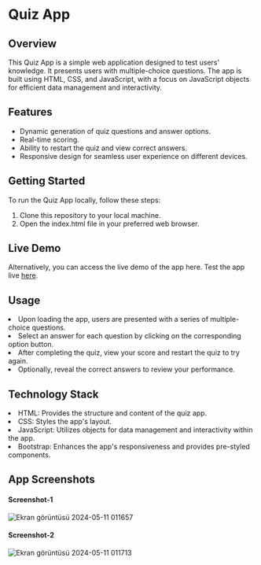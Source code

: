 <h1>Quiz App</h1>

<h2>Overview</h2>
This Quiz App is a simple web application designed to test users' knowledge. It presents users with multiple-choice questions. The app is built using HTML, CSS, and JavaScript, with a focus on JavaScript objects for efficient data management and interactivity.

<h2>Features</h2>
<ul>
  <li>Dynamic generation of quiz questions and answer options.</li>
  <li>Real-time scoring.</li>
  <li>Ability to restart the quiz and view correct answers.</li>
  <li>Responsive design for seamless user experience on different devices.</li>
</ul>

<h2>Getting Started</h2>
<p>To run the Quiz App locally, follow these steps:</p>
<ol>
  <li>Clone this repository to your local machine.</li>
  <li>Open the index.html file in your preferred web browser.</li>
</ol>

<h2>Live Demo</h2>
Alternatively, you can access the live demo of the app here.
Test the app live <a href="https://suhacankilicquizapp.netlify.app/" target="_blank">here</a>.

<h2>Usage</h2>
<li>Upon loading the app, users are presented with a series of multiple-choice questions.</li>
<li>Select an answer for each question by clicking on the corresponding option button.</li>
<li>After completing the quiz, view your score and restart the quiz to try again.</li>
<li>Optionally, reveal the correct answers to review your performance.</li>

<h2>Technology Stack</h2>
<li>HTML: Provides the structure and content of the quiz app.</li>
<li>CSS: Styles the app's layout.</li>
<li>JavaScript: Utilizes objects for data management and interactivity within the app.</li>
<li>Bootstrap: Enhances the app's responsiveness and provides pre-styled components.</li>

<h2>App Screenshots</h2>
<h4>Screenshot-1</h4>


![Ekran görüntüsü 2024-05-11 011657](https://github.com/suhakilic/quiz-app/assets/136511554/7881adc2-c7f1-4512-8b0e-d5bc78e55c6c)

<h4>Screenshot-2</h4>

![Ekran görüntüsü 2024-05-11 011713](https://github.com/suhakilic/quiz-app/assets/136511554/b41c74b3-9861-40bb-8aef-27a17d970471)


